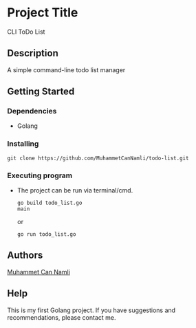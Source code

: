 # Project Title

CLI ToDo List

## Description

A simple command-line todo list manager

## Getting Started

### Dependencies

* Golang

### Installing

```
git clone https://github.com/MuhammetCanNamli/todo-list.git
```

### Executing program

* The project can be run via terminal/cmd.
  ```
  go build todo_list.go
  main
  ```
  or
  ```
  go run todo_list.go
  ```

## Authors

[Muhammet Can Namli](https://www.linkedin.com/in/muhammet-can-naml%C4%B1-9556311b9/)

## Help
This is my first Golang project. If you have suggestions and recommendations, please contact me.

